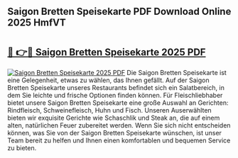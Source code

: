 ## Saigon Bretten Speisekarte PDF Download Online 2025 HmfVT

# <h2><a href="http://gc9u0o4.nevu.top/?p=Saigon+Bretten+Speisekarte">🔗 👉🔴 Saigon Bretten Speisekarte 2025 PDF</a></h2>

[![Saigon Bretten Speisekarte 2025 PDF](https://i.imgur.com/dBaPXMq.png)](http://gc9u0o4.nevu.top/?p=Saigon+Bretten+Speisekarte)
Die Saigon Bretten Speisekarte ist eine Gelegenheit, etwas zu wählen, das Ihnen gefällt. Auf der Saigon Bretten Speisekarte unseres Restaurants befindet sich ein Salatbereich, in dem Sie leichte und frische Optionen finden können. Für Fleischliebhaber bietet unsere Saigon Bretten Speisekarte eine große Auswahl an Gerichten: Rindfleisch, Schweinefleisch, Huhn und Fisch. Unseren Auserwählten bieten wir exquisite Gerichte wie Schaschlik und Steak an, die auf einem alten, natürlichen Feuer zubereitet werden. Wenn Sie sich nicht entscheiden können, was Sie von der Saigon Bretten Speisekarte wünschen, ist unser Team bereit zu helfen und Ihnen einen komfortablen und bequemen Service zu bieten.
